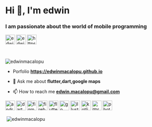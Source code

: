 <h1 align="left">Hi 👋, I'm edwin</h1>
<h3 align="left">I am passionate about the world of mobile programming</h3>
<a href="https://twitter.com/edwindz2" target="blank"><img src="https://img.icons8.com/color/2x/twitter-circled.png" alt="edwindz2" width="30" height="30" align="center" /></a>
  <a href="https://fb.com/edwinmdz" target="blank"><img src="https://img.icons8.com/color/2x/facebook-new.png" alt="edwinmdz" width="30" height="30" align="center" /></a> <a href="https://www.youtube.com/c/https://www.youtube.com/channel/ucbdfsvx9_joykt8ispl4hkq" target="blank"><img src="https://img.icons8.com/fluent/2x/youtube-play.png" alt="https://www.youtube.com/channel/ucbdfsvx9_joykt8ispl4hkq" width="30" height="30" align="center" /></a></h3>
<p>&nbsp;</p>  
<p align="left"> <img src="https://komarev.com/ghpvc/?username=edwinmacalopu" alt="edwinmacalopu" /> </p>

- Porfolio **https://edwinmacalopu.github.io**

- 💬 Ask me about **flutter,dart,google maps**

- 📫 How to reach me **edwin.macalopu@gmail.com**

<p align="left"><img src="https://devicons.github.io/devicon/devicon.git/icons/android/android-original-wordmark.svg" alt="android" width="30" height="30"/> <img src="https://www.vectorlogo.zone/logos/dartlang/dartlang-icon.svg" alt="dart" width="30" height="30"/> <img src="https://www.vectorlogo.zone/logos/figma/figma-icon.svg" alt="figma" width="30" height="30"/> <img src="https://www.vectorlogo.zone/logos/firebase/firebase-icon.svg" alt="firebase" width="30" height="30"/> <img src="https://www.vectorlogo.zone/logos/flutterio/flutterio-icon.svg" alt="flutter" width="30" height="30"/> <img src="https://devicons.github.io/devicon/devicon.git/icons/go/go-original.svg" alt="go" width="30" height="30"/> <img src="https://www.vectorlogo.zone/logos/adobe_illustrator/adobe_illustrator-icon.svg" alt="illustrator" width="30" height="30"/> <img src="https://www.vectorlogo.zone/logos/kotlinlang/kotlinlang-icon.svg" alt="kotlin" width="30" height="30"/> <img src="https://devicons.github.io/devicon/devicon.git/icons/mysql/mysql-original-wordmark.svg" alt="mysql" width="30" height="30"/> <img src="https://devicons.github.io/devicon/devicon.git/icons/photoshop/photoshop-plain.svg" alt="photoshop" width="30" height="30"/></p><p>&nbsp;<img align="center" src="https://github-readme-stats.vercel.app/api?username=edwinmacalopu&show_icons=true" alt="edwinmacalopu" /></p>
